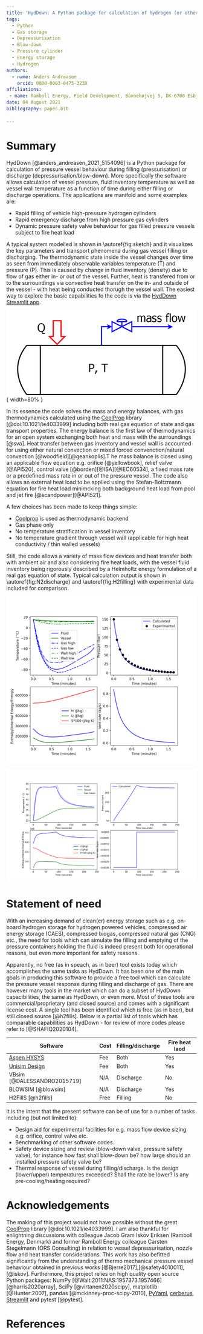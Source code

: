 ```yaml
---
title: 'HydDown: A Python package for calculation of hydrogen (or other gas) pressure vessel filling and discharge'
tags:
  - Python
  - Gas storage
  - Depressurisation
  - Blow-down
  - Pressure cylinder
  - Energy storage
  - Hydrogen
authors:
  - name: Anders Andreasen
    orcid: 0000-0003-0475-323X
affiliations:
 - name: Ramboll Energy, Field Development, Bavnehøjvej 5, DK-6700 Esbjerg, Denmark
date: 04 August 2021
bibliography: paper.bib

---
```


# Summary
HydDown [@anders_andreasen_2021_5154096] is a Python package for calculation of pressure vessel behaviour during filling (pressurisation) or discharge (depressurisation/blow-down). More specifically the software allows calculation of vessel pressure, fluid inventory temperature as well as vessel wall temperature as a function of time during either filling or discharge operations. The applications are manifold and some examples are: 

* Rapid filling of vehicle high-pressure hydrogen cylinders
* Rapid emergency discharge from high pressure gas cylinders
* Dynamic pressure safety valve behaviour for gas filled pressure vessels subject to fire heat load

A typical system modelled is shown in \autoref{fig:sketch} and it visualizes the key parameters and transport phenomena during gas vessel filling or discharging. The thermodynamic state inside the vessel changes over time as seen from immediately observable variables temperature (T) and pressure (P). This is caused by change in fluid inventory (density) due to flow of gas either in- or out of the vessel. Further, heat is transfered from or to the surroundings via convective heat transfer on the in- and outside of the vessel - with heat being conducted thorugh the vessel wall. The easiest way to explore the basic capabilities fo the code is via the [HydDown Streamlit app](https://share.streamlit.io/andr1976/hyddown/main/scripts/streamlit_app.py).  

![Gas filled pressure vessel subject to gas discharge and heat transfer between vessel and gas inventory. \label{fig:sketch}](../docs/img/Sketch.png){ width=80% }

In its essence the code solves the mass and energy balances, with gas thermodynamics calculated using the [CoolProp](http://www.coolprop.org/) library [@doi:10.1021/ie4033999] including both real gas equation of state and gas transport properties. The energy balance is the first law of thermodynamics for an open system exchanging both heat and mass with the surroundings [@sva]. Heat transfer between gas inventory and vessel wall is accounted for using either natural convection or mixed forced convenction/natural convection [@woodfield][@geankoplis].T he mass balance is closed using an applicable flow equation e.g. orifice  [@yellowbook], relief valve [@API520],  control valve [@borden][@ISA][@IEC60534], a fixed mass rate or a predefined mass rate in or out of the pressure vessel. 
The code also allows an external heat load to be applied using the Stefan-Boltzmann equation for fire heat load minimcking both background heat load from pool and jet fire [@scandpower][@API521].

A few choices has been made to keep things simple:

- [Coolprop](http://www.coolprop.org/) is used as thermodynamic backend
- Gas phase only
- No temperature stratification in vessel inventory
- No temperature gradient through vessel wall (applicable for high heat conductivity / thin walled vessels)

Still, the code allows a variety of mass flow devices and heat transfer both with ambient air and also considering fire heat loads, with the vessel fluid inventory being rigorously described by a Helmholtz energy formulation of a real gas equation of state. Typical calculation output is shown in \autoref{fig:N2discharge} and \autoref{fig:H2filling} with experimental data included for comparison. 

![Calculations of nitrogen discharge emulating experiment I1 from [@Haque1992b]. The figure shows calculated gas and wall temperature (full lines) compared to experiments (upper left), calculated and experimental pressure (upper right), specific thermodynamic state variables (lower left), and the calculated vent rate (lower right). \label{fig:N2discharge}](../docs/img/N2_filling.png)

![Simulation of hydrogen cylinder pressurisation using a pressurisation rate of 10 MPa/min [@STRIEDNIG].\label{fig:H2filling}](../docs/img/Striednig_fillingH2_10MPa_min.png)

# Statement of need
With an increasing demand of clean(er) energy storage such as e.g. on-board hydrogen storage for hydrogen powered vehicles, compressed air energy storage (CAES), compressed biogas, compressed natural gas (CNG) etc., the need for tools which can simulate the filling and emptying of the pressure containers holding the fluid is indeed present both for operational reasons, but even more important for safety reasons. 

Apparently, no free (as in speach, as in beer) tool exists today which accomplishes the same tasks as HydDown. It has been one of the main goals in producing this software to provide a free tool which can calculate the pressure vessel response during filling and discharge of gas. There are however many tools in the market which can do a subset of HydDown capacibilities, the same as HydDown, or even more. Most of these tools are commercial/proprietary (and closed source) and comes with a significant license cost. A single tool has been identified which is free (as in beer), but still closed source [@h2fills]. Below is a partial list of tools which has comparable capabilities as HydDown - for review of more codes please refer to [@SHAFIQ2020104].  

| Software                      | Cost                  |  Filling/discharge    | Fire heat laod    |
|-------------------------------|-----------------------|-----------------------|-------------------|
| [Aspen HYSYS](https://www.aspentech.com/en/products/engineering/aspen-hysys)                  |  Fee           |  Both                 | Yes               |
| [Unisim Design](https://www.honeywellprocess.com/en-US/online_campaigns/connected_plant/Pages/process-simulation.html)                 |  Fee           |  Both                 | Yes               |
| VBsim [@DALESSANDRO2015719]   |  N/A             |  Discharge            | No                |
| BLOWSIM [@blowsim]            |  N/A             |  Discharge            | Yes               |
| H2FillS [@h2fills]            |  Free            |  Filling              | No                |


It is the intent that the present software can be of use for a number of tasks including (but not limited to):

* Design aid for experimental facilities for e.g. mass flow device sizing e.g. orifice, control valve etc. 
* Benchmarking of other software codes. 
* Safety device sizing and review (blow-down valve, pressure safety valve), for instance how fast shall blow-down be? how large should an installed pressure safety valve be?
* Thermal response of vessel during filling/discharge. Is the design (lower/upper) temperatures exceeded? Shall the rate be lower? Is any pre-cooling/heating required? 

# Acknowledgements
The making of this project would not have possible without the great [CoolProp](http://www.coolprop.org/) library [@doi:10.1021/ie4033999]. I am also thankful for enlightning discussions with colleague Jacob Gram Iskov Eriksen (Ramboll Energy, Denmark) and former Ramboll Energy colleague Carsten Stegelmann (ORS Consulting) in relation to vessel depressurisation, nozzle flow and heat transfer considerations. This work has also befitted significantly from the understanding of thermo mechanical pressure vessel behaviour obtained in previous works [@Bjerre2017],[@safety4010011],[@iskov]. Furthermore, this project relies on high quality open source Python packages: NumPy [@Walt:2011:NAS:1957373.1957466][@harris2020array], SciPy [@virtanen2020scipy], matplotlib [@Hunter:2007], pandas [@mckinney-proc-scipy-2010], [PyYaml](https://pyyaml.org/wiki/PyYAMLDocumentation), [cerberus](https://docs.python-cerberus.org/en/stable/), [Streamlit](https://streamlit.io/) and pytest [@pytest].

# References